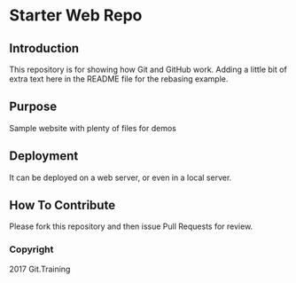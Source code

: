 # Starter Web Repo

## Introduction

This repository is for showing how Git and GitHub work. Adding a little bit of extra text here in the README file for the rebasing example.

## Purpose

Sample website with plenty of files for demos

## Deployment

It can be deployed on a web server, or even in a local server.

## How To Contribute

Please fork this repository and then issue Pull Requests for review.

### Copyright

2017 Git.Training
